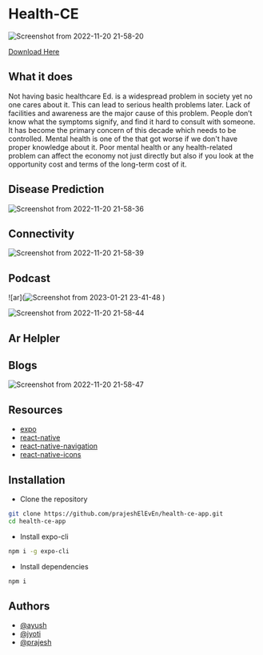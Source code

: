 # Health-CE

![Screenshot from 2022-11-20 21-58-20](https://user-images.githubusercontent.com/78909117/202913853-3395fcb5-8029-4cea-a144-4d1427f5c5b4.png)

[Download Here](https://github.com/prajeshElEvEn/health-ce-app/releases/tag/v0.1.0)

## What it does

Not having basic healthcare Ed. is a widespread problem in society yet no one cares about it. This can lead to serious health problems later.
Lack of facilities and awareness are the major cause of this problem. People don’t know what the symptoms signify, and find it hard to consult with someone.
It has become the primary concern of this decade which needs to be controlled. Mental health is one of the that got worse if we don't have proper knowledge about it. Poor mental health or any health-related problem can affect the economy not just directly but also if you look at the opportunity cost and terms of the long-term cost of it. 


## Disease Prediction

![Screenshot from 2022-11-20 21-58-36](https://user-images.githubusercontent.com/78909117/202913903-6eeca721-3be8-4a93-8df7-94177e173499.png)

## Connectivity

![Screenshot from 2022-11-20 21-58-39](https://user-images.githubusercontent.com/78909117/202913910-1bf0f3a1-68e2-488c-9551-dfe6ef361808.png)

## Podcast
![ar](![Screenshot from 2023-01-21 23-41-48](https://user-images.githubusercontent.com/78909117/213882075-0ec64f83-7d4a-4f61-9229-3d14d4317f98.png)
)

![Screenshot from 2022-11-20 21-58-44](https://user-images.githubusercontent.com/78909117/202913934-066cddc4-e828-442d-886d-8f2647d3b6b1.png)

## Ar Helpler


## Blogs

![Screenshot from 2022-11-20 21-58-47](https://user-images.githubusercontent.com/78909117/202913946-8e73901c-23c7-4140-bb6c-bb41674b9f7c.png)

## Resources

- [expo](https://docs.expo.dev/)
- [react-native](https://reactnative.dev/docs/environment-setup)
- [react-native-navigation](https://reactnavigation.org/docs/getting-started/)
- [react-native-icons](https://icons.expo.fyi/)

## Installation

- Clone the repository

```bash
git clone https://github.com/prajeshElEvEn/health-ce-app.git
cd health-ce-app
```

- Install expo-cli

```bash
npm i -g expo-cli
```

- Install dependencies

```bash
npm i
```

## Authors

- [@ayush](https://github.com/Ayushsingh07)
- [@jyoti](https://github.com/JyotiOjha)
- [@prajesh](https://bit.ly/ElEvEnCo)
